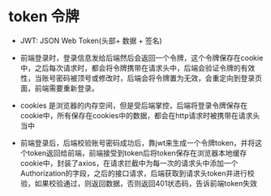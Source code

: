 # token 令牌
- JWT: JSON Web Token(头部+ 数据 + 签名)

- 前端登录时，登录信息发给后端然后会返回一个令牌，这个令牌保存在cookie中，之后每次请求时，都会将令牌携带在请求头中，后端会验证令牌的有效性，当账号密码被顶号或修改时，后端会将令牌置为无效，会重定向到登录页面，前端需要重新登录。

- cookies 是浏览器的内存空间，但是受后端掌控，后端将登录令牌保存在cookie中，所有保存在cookies中的数据，都会在http请求时被携带在请求头当中

- 前端登录后，后端校验账号密码成功后，靠jwt来生成一个令牌token，并将这个token返回给前端，前端接受到token后将token保存在浏览器本地缓存cookie中，封装了axios，在请求拦截中为每一次的请求头中添加一个Authorization的字段，之后的接口请求，后端获取到请求头token并进行校验，如果校验通过，则返回数据，否则返回401状态码，告诉前端token失效
